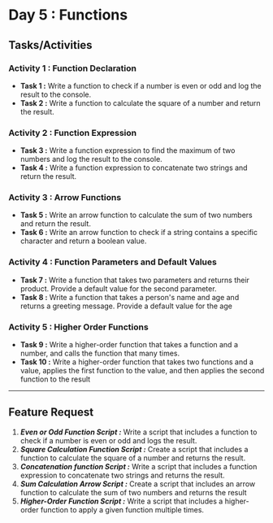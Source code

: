 # Day 5 : Functions

## Tasks/Activities

### Activity 1 : Function Declaration
- **Task 1 :** Write a function to check if a number is even or odd and log the result to the console.
- **Task 2 :** Write a function to calculate the square of a number and return the result.


### Activity 2 : Function Expression
- **Task 3 :** Write a function expression to find the maximum of two numbers and log the result to the console.
- **Task 4 :**  Write a function expression to concatenate two strings and return the result.

### Activity 3 : Arrow Functions

- **Task 5 :**  Write an arrow function to calculate the sum of two numbers and return the result.
- **Task 6 :** Write an arrow function to check if a string contains a specific character and return a boolean value.

### Activity 4 : Function Parameters and Default Values

- **Task 7 :** Write a function that takes two parameters and returns their product. Provide a default value for the second parameter.
- **Task 8 :** Write a function that takes a person's name and age and returns a greeting message. Provide a default value for the age

### Activity 5 : Higher Order Functions
- **Task 9 :** Write a higher-order function that takes a function and a number, and calls the function that many times.
- **Task 10 :** Write a higher-order function that takes two functions and a value, applies the first function to the value, and then applies the second function to the result 


***
## Feature Request

1. ***Even or Odd Function Script :*** Write a script that includes a function to check if a number is even or odd and logs the result.
2. ***Square Calculation Function Script :*** Create a script that includes a function to calculate the square of a number and returns the result.
3. ***Concatenation function Script :*** Write a script that includes a function expression to concatenate two strings and returns the result.
4. ***Sum Calculation Arrow Script :*** Create a script that includes an arrow function to calculate the sum of two numbers and returns the result
5. ***Higher-Order Function Script :*** Write a script that includes a higher-order function to apply a given function multiple times.